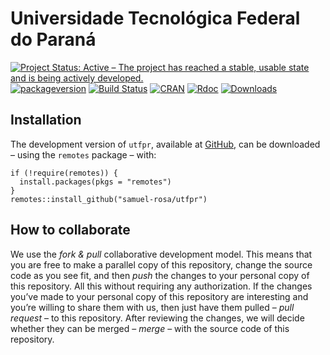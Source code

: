 <!-- Generated by knitr: do not edit by hand. Please edit the content in README.Rmd -->

# Universidade Tecnológica Federal do Paraná

[![Project Status: Active – The project has reached a stable, usable
state and is being actively
developed.](https://www.repostatus.org/badges/latest/active.svg)](http://www.repostatus.org/#active)
[![packageversion](https://img.shields.io/badge/devel%20version-0.5.3-firebrick.svg?style=flat-square)](commits/master)
[![Build
Status](https://travis-ci.org/samuel-rosa/utfpr.svg?branch=master)](https://travis-ci.org/samuel-rosa/utfpr)
[![CRAN](https://www.r-pkg.org/badges/version/utfpr)](https://cran.r-project.org/package=utfpr)
[![Rdoc](https://www.rdocumentation.org/badges/version/utfpr)](http://www.rdocumentation.org/packages/utfpr)
[![Downloads](https://cranlogs.r-pkg.org/badges/utfpr?color=brightgreen)](http://www.r-pkg.org/pkg/utfpr)

## Installation

<!-- The `utfpr` package downloaded from [CRAN][cran] using: -->
<!-- ```R -->
<!-- install.packages(pkgs = "utfpr") -->
<!-- ``` -->

The development version of `utfpr`, available at
[GitHub](https://github.com/samuel-rosa/utfpr), can be downloaded –
using the `remotes` package – with:

    if (!require(remotes)) {
      install.packages(pkgs = "remotes")
    }
    remotes::install_github("samuel-rosa/utfpr")

## How to collaborate

We use the *fork & pull* collaborative development model. This means
that you are free to make a parallel copy of this repository, change the
source code as you see fit, and then *push* the changes to your personal
copy of this repository. All this without requiring any authorization.
If the changes you’ve made to your personal copy of this repository are
interesting and you’re willing to share them with us, then just have
them pulled – *pull request* – to this repository. After reviewing the
changes, we will decide whether they can be merged – *merge* – with the
source code of this repository.
